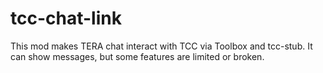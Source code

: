 # tcc-chat-link

This mod makes TERA chat interact with TCC via Toolbox and tcc-stub. It can show messages, but some features are limited or broken.
